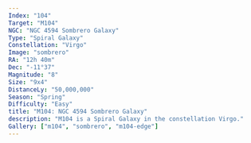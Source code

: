 ```yaml
---
Index: "104"
Target: "M104"
NGC: "NGC 4594 Sombrero Galaxy"
Type: "Spiral Galaxy"
Constellation: "Virgo"
Image: "sombrero"
RA: "12h 40m"
Dec: "-11°37"
Magnitude: "8"
Size: "9x4"
DistanceLy: "50,000,000"
Season: "Spring"
Difficulty: "Easy"
title: "M104: NGC 4594 Sombrero Galaxy"
description: "M104 is a Spiral Galaxy in the constellation Virgo."
Gallery: ["m104", "sombrero", "m104-edge"]
---
```

